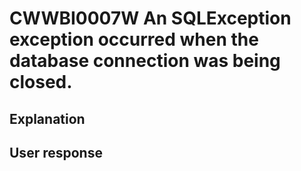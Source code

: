 # CWWBI0007W An SQLException exception occurred when the database connection was being closed.

## Explanation

## User response